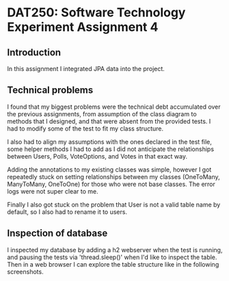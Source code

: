 # DAT250: Software Technology Experiment Assignment 4
## Introduction
In this assignment I integrated JPA data into the project.

## Technical problems
I found that my biggest problems were the technical debt accumulated over the previous assignments, from assumption of the class diagram to methods that I designed, and that were absent from the provided tests. I had to modify some of the test to fit my class structure.

I also had to align my assumptions with the ones declared in the test file, some helper methods I had to add as I did not anticipate the relationships between Users, Polls, VoteOptions, and Votes in that exact way.

Adding the annotations to my existing classes was simple, however I got repeatedly stuck on setting relationships between my classes (OneToMany, ManyToMany, OneToOne) for those who were not base classes. The error logs were not super clear to me.

Finally I also got stuck on the problem that User is not a valid table name by default, so I also had to rename it to users.

## Inspection of database
I inspected my database by adding a h2 webserver when the test is running, and pausing the tests via 'thread.sleep()' when I'd like to inspect the table. Then in a web browser I can explore the table structure like in the following screenshots.

